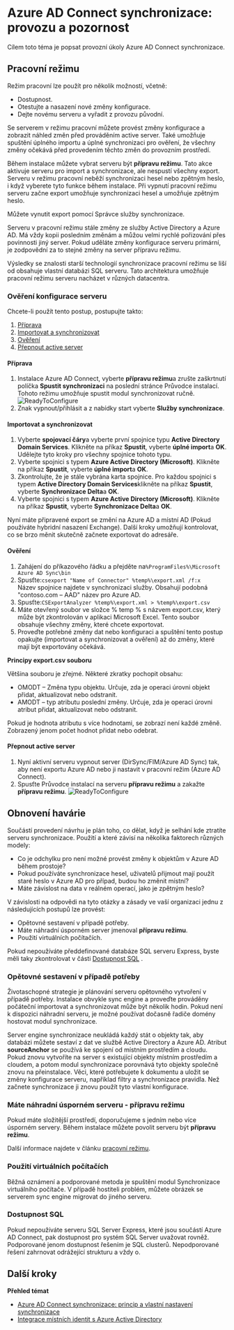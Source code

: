 <properties
   pageTitle="Azure AD Connect synchronizace: provozní úkoly a informace, které | Microsoft Azure"
   description="Toto téma popisuje provozní úkoly pro synchronizaci Azure AD Connect a jak připravit pro provoz této součásti."
   services="active-directory"
   documentationCenter=""
   authors="AndKjell"
   manager="femila"
   editor=""/>

<tags
   ms.service="active-directory"
   ms.devlang="na"
   ms.topic="article"
   ms.tgt_pltfrm="na"
   ms.workload="identity"
   ms.date="09/01/2016"
   ms.author="billmath"/>

# <a name="azure-ad-connect-sync-operational-tasks-and-consideration"></a>Azure AD Connect synchronizace: provozu a pozornost
Cílem toto téma je popsat provozní úkoly Azure AD Connect synchronizace.

## <a name="staging-mode"></a>Pracovní režimu
Režim pracovní lze použít pro několik možností, včetně:

-   Dostupnost.
-   Otestujte a nasazení nové změny konfigurace.
-   Dejte novému serveru a vyřadit z provozu původní.

Se serverem v režimu pracovní můžete provést změny konfigurace a zobrazit náhled změn před prováděním active server. Také umožňuje spuštění úplného importu a úplné synchronizaci pro ověření, že všechny změny očekává před provedením těchto změn do provozním prostředí.

Během instalace můžete vybrat serveru být **přípravu režimu**. Tato akce aktivuje serveru pro import a synchronizace, ale nespustí všechny export. Serveru v režimu pracovní neběží synchronizaci hesel nebo zpětným heslo, i když vyberete tyto funkce během instalace. Při vypnutí pracovní režimu serveru začne export umožňuje synchronizaci hesel a umožňuje zpětným heslo.

Můžete vynutit export pomocí Správce služby synchronizace.

Serveru v pracovní režimu stále změny ze služby Active Directory a Azure AD. Má vždy kopii posledním změnám a můžou velmi rychlé pořizování přes povinnosti jiný server. Pokud uděláte změny konfigurace serveru primární, je zodpovědní za to stejné změny na server přípravu režimu.

Výsledky se znalosti starší technologií synchronizace pracovní režimu se liší od obsahuje vlastní databázi SQL serveru. Tato architektura umožňuje pracovní režimu serveru nacházet v různých datacentra.

### <a name="verify-the-configuration-of-a-server"></a>Ověření konfigurace serveru
Chcete-li použít tento postup, postupujte takto:

1. [Příprava](#prepare)
2. [Importovat a synchronizovat](#import-and-synchronize)
3. [Ověření](#verify)
4. [Přepnout active server](#switch-active-server)

#### <a name="prepare"></a>Příprava

1. Instalace Azure AD Connect, vyberte **přípravu režimu**a zrušte zaškrtnutí políčka **Spustit synchronizaci** na poslední stránce Průvodce instalací. Tohoto režimu umožňuje spustit modul synchronizovat ručně.
![ReadyToConfigure](./media/active-directory-aadconnectsync-operations/readytoconfigure.png)
2. Znak vypnout/přihlásit a z nabídky start vyberte **Služby synchronizace**.

#### <a name="import-and-synchronize"></a>Importovat a synchronizovat

1. Vyberte **spojovací čáry**a vyberte první spojnice typu **Active Directory Domain Services**. Klikněte na příkaz **Spustit**, vyberte **úplné import**a **OK**. Udělejte tyto kroky pro všechny spojnice tohoto typu.
2. Vyberte spojnici s typem **Azure Active Directory (Microsoft)**. Klikněte na příkaz **Spustit**, vyberte **úplné import**a **OK**.
3. Zkontrolujte, že je stále vybrána karta spojnice. Pro každou spojnici s typem **Active Directory Domain Services**klikněte na příkaz **Spustit**, vyberte **Synchronizace Delta**a **OK**.
4. Vyberte spojnici s typem **Azure Active Directory (Microsoft)**. Klikněte na příkaz **Spustit**, vyberte **Synchronizace Delta**a **OK**.

Nyní máte připravené export se změní na Azure AD a místní AD (Pokud používáte hybridní nasazení Exchange). Další kroky umožňují kontrolovat, co se brzo měnit skutečně začnete exportovat do adresáře.

#### <a name="verify"></a>Ověření

1. Zahájení do příkazového řádku a přejděte na`%ProgramFiles%\Microsoft Azure AD Sync\bin`
2. Spusťte:`csexport "Name of Connector" %temp%\export.xml /f:x`  
Název spojnice najdete v synchronizaci služby. Obsahují podobná "contoso.com – AAD" název pro Azure AD.
3. Spusťte:`CSExportAnalyzer %temp%\export.xml > %temp%\export.csv`
4. Máte otevřený soubor ve složce % temp % s názvem export.csv, který může být zkontrolován v aplikaci Microsoft Excel. Tento soubor obsahuje všechny změny, které chcete exportovat.
5. Proveďte potřebné změny dat nebo konfiguraci a spuštění tento postup opakujte (importovat a synchronizovat a ověření) až do změny, které mají být exportovány očekává.

**Principy export.csv souboru**

Většina souboru je zřejmé. Některé zkratky pochopit obsahu:

- OMODT – Změna typu objektu. Určuje, zda je operaci úrovni objekt přidat, aktualizovat nebo odstranit.
- AMODT – typ atributu poslední změny. Určuje, zda je operaci úrovni atribut přidat, aktualizovat nebo odstranit.

Pokud je hodnota atributu s více hodnotami, se zobrazí není každé změně. Zobrazený jenom počet hodnot přidat nebo odebrat.

#### <a name="switch-active-server"></a>Přepnout active server

1. Nyní aktivní serveru vypnout server (DirSync/FIM/Azure AD Sync) tak, aby není exportu Azure AD nebo ji nastavit v pracovní režim (Azure AD Connect).
2. Spusťte Průvodce instalací na serveru **přípravu režimu** a zakažte **přípravu režimu**.
![ReadyToConfigure](./media/active-directory-aadconnectsync-operations/additionaltasks.png)

## <a name="disaster-recovery"></a>Obnovení havárie
Součástí provedení návrhu je plán toho, co dělat, když je selhání kde ztratíte serveru synchronizace. Použití a které závisí na několika faktorech různých modely:

-   Co je odchylku pro není možné provést změny k objektům v Azure AD během prostoje?
-   Pokud používáte synchronizace hesel, uživatelů přijmout mají použít staré heslo v Azure AD pro případ, budou ho změnit místní?
-   Máte závislost na data v reálném operací, jako je zpětným heslo?

V závislosti na odpovědi na tyto otázky a zásady ve vaší organizaci jednu z následujících postupů lze provést:

-   Opětovné sestavení v případě potřeby.
-   Máte náhradní úsporném server jmenoval **přípravu režimu**.
-   Použití virtuálních počítačích.

Pokud nepoužíváte předdefinované databáze SQL serveru Express, byste měli taky zkontrolovat v části [Dostupnost SQL](#sql-high-availability) .

### <a name="rebuild-when-needed"></a>Opětovné sestavení v případě potřeby
Životaschopné strategie je plánování serveru opětovného vytvoření v případě potřeby. Instalace obvykle sync engine a proveďte prováděny počáteční importovat a synchronizovat může být několik hodin. Pokud není k dispozici náhradní serveru, je možné používat dočasně řadiče domény hostovat modul synchronizace.

Server engine synchronizace neukládá každý stát o objekty tak, aby databázi můžete sestaví z dat ve službě Active Directory a Azure AD. Atribut **sourceAnchor** se používá ke spojení od místním prostředím a cloudu. Pokud znovu vytvoříte na server s existující objekty místním prostředím a cloudem, a potom modul synchronizace porovnává tyto objekty společně znovu na přeinstalace. Věci, které potřebujete k dokumentu a uložit se změny konfigurace serveru, například filtry a synchronizace pravidla. Než začnete synchronizace ji znovu použít tyto vlastní konfigurace.

### <a name="have-a-spare-standby-server---staging-mode"></a>Máte náhradní úsporném serveru - přípravu režimu
Pokud máte složitější prostředí, doporučujeme s jedním nebo více úsporném servery. Během instalace můžete povolit serveru být **přípravu režimu**.

Další informace najdete v článku [pracovní režimu](#staging-mode).

### <a name="use-virtual-machines"></a>Použití virtuálních počítačích
Běžná oznámení a podporované metoda je spuštění modul Synchronizace virtuálního počítače. V případě hostiteli problém, můžete obrázek se serverem sync engine migrovat do jiného serveru.

### <a name="sql-high-availability"></a>Dostupnost SQL
Pokud nepoužíváte serveru SQL Server Express, které jsou součástí Azure AD Connect, pak dostupnost pro systém SQL Server uvažovat rovněž. Podporované jenom dostupnost řešením je SQL clusterů. Nepodporované řešení zahrnovat odrážející strukturu a vždy o.

## <a name="next-steps"></a>Další kroky

**Přehled témat**  

- [Azure AD Connect synchronizace: princip a vlastní nastavení synchronizace](active-directory-aadconnectsync-whatis.md)  
- [Integrace místních identit s Azure Active Directory](active-directory-aadconnect.md)  
